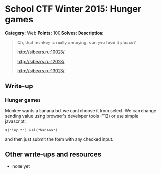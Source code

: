 # School CTF Winter 2015: Hunger games

**Category:** Web
**Points:** 100
**Solves:** 
**Description:**

> Oh, that monkey is really annoying, can you feed it please?
> 
> 
> <http://sibears.ru:10023/>
> 
> 
> <http://sibears.ru:12023/>
> 
> 
> <http://sibears.ru:13023/>


## Write-up

<div><h3>Hunger games</h3><p>Monkey wants a banana but we cant choose it from select. We can change sending value using browser's developer tools (F12) or use simple javascript: </p>
<p><code>$("input").val("banana")</code></p>
<p>and then just submit the form with any checked input.</p></div>

## Other write-ups and resources

* none yet
